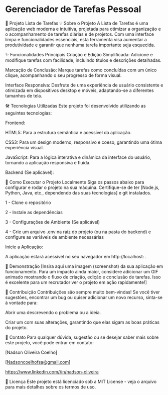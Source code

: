 # Gerenciador de Tarefas Pessoal
🚀 Projeto Lista de Tarefas
💡 Sobre o Projeto
A Lista de Tarefas é uma aplicação web moderna e intuitiva, projetada para otimizar a organização e o acompanhamento de tarefas diárias e de projetos. Com uma interface limpa e funcionalidades essenciais, esta ferramenta visa aumentar a produtividade e garantir que nenhuma tarefa importante seja esquecida.

✨ Funcionalidades Principais
Criação e Edição Simplificada: Adicione e modifique tarefas com facilidade, incluindo títulos e descrições detalhadas.

Marcação de Conclusão: Marque tarefas como concluídas com um único clique, acompanhando o seu progresso de forma visual.

Interface Responsiva: Desfrute de uma experiência de usuário consistente e otimizada em dispositivos desktop e móveis, adaptando-se a diferentes tamanhos de tela.

🛠️ Tecnologias Utilizadas
Este projeto foi desenvolvido utilizando as seguintes tecnologias:

Frontend:

HTML5: Para a estrutura semântica e acessível da aplicação.

CSS3: Para um design moderno, responsivo e coeso, garantindo uma ótima experiência visual.

JavaScript: Para a lógica interativa e dinâmica da interface do usuário, tornando a aplicação responsiva e fluida.

Backend (Se aplicável):

🚀 Como Executar o Projeto Localmente
Siga os passos abaixo para configurar e rodar o projeto na sua máquina. Certifique-se de ter [Node.js, Python, Java, etc., dependendo das suas tecnologias] e git instalados.

1 - Clone o repositório

2 - Instale as dependências

3 - Configurações de Ambiente (Se aplicável)

4 - Crie um arquivo .env na raiz do projeto (ou na pasta do backend) e configure as variáveis de ambiente necessárias

Inicie a Aplicação:

A aplicação estará acessível no seu navegador em http://localhost:  .

📸 Demonstração
[Insira aqui uma imagem (screenshot) da sua aplicação em funcionamento. Para um impacto ainda maior, considere adicionar um GIF animado mostrando o fluxo de criação, edição e conclusão de tarefas. Isso é excelente para um recrutador ver o projeto em ação rapidamente!]

🤝 Contribuição
Contribuições são sempre muito bem-vindas! Se você tiver sugestões, encontrar um bug ou quiser adicionar um novo recurso, sinta-se à vontade para:

Abrir uma  descrevendo o problema ou a ideia.

Criar um  com suas alterações, garantindo que elas sigam as boas práticas do projeto.

📧 Contato
Para qualquer dúvida, sugestão ou se desejar saber mais sobre este projeto, você pode entrar em contato:

[Nadson Oliveira Coelho]

[Nadsoncoelhofsa@gmail.com]

https://www.linkedin.com//in/nadson-oliveira

📄 Licença
Este projeto está licenciado sob a  MIT License - veja o arquivo  para mais detalhes sobre os termos de uso.
